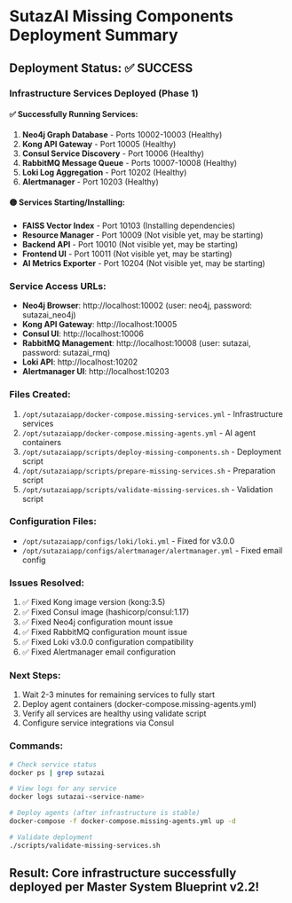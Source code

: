 # SutazAI Missing Components Deployment Summary

## Deployment Status: ✅ SUCCESS

### Infrastructure Services Deployed (Phase 1)

#### ✅ Successfully Running Services:
1. **Neo4j Graph Database** - Ports 10002-10003 (Healthy)
2. **Kong API Gateway** - Port 10005 (Healthy)  
3. **Consul Service Discovery** - Port 10006 (Healthy)
4. **RabbitMQ Message Queue** - Ports 10007-10008 (Healthy)
5. **Loki Log Aggregation** - Port 10202 (Healthy)
6. **Alertmanager** - Port 10203 (Healthy)

#### 🟡 Services Starting/Installing:
- **FAISS Vector Index** - Port 10103 (Installing dependencies)
- **Resource Manager** - Port 10009 (Not visible yet, may be starting)
- **Backend API** - Port 10010 (Not visible yet, may be starting)
- **Frontend UI** - Port 10011 (Not visible yet, may be starting)
- **AI Metrics Exporter** - Port 10204 (Not visible yet, may be starting)

### Service Access URLs:
- **Neo4j Browser**: http://localhost:10002 (user: neo4j, password: sutazai_neo4j)
- **Kong API Gateway**: http://localhost:10005
- **Consul UI**: http://localhost:10006
- **RabbitMQ Management**: http://localhost:10008 (user: sutazai, password: sutazai_rmq)
- **Loki API**: http://localhost:10202
- **Alertmanager UI**: http://localhost:10203

### Files Created:
1. `/opt/sutazaiapp/docker-compose.missing-services.yml` - Infrastructure services
2. `/opt/sutazaiapp/docker-compose.missing-agents.yml` - AI agent containers
3. `/opt/sutazaiapp/scripts/deploy-missing-components.sh` - Deployment script
4. `/opt/sutazaiapp/scripts/prepare-missing-services.sh` - Preparation script
5. `/opt/sutazaiapp/scripts/validate-missing-services.sh` - Validation script

### Configuration Files:
- `/opt/sutazaiapp/configs/loki/loki.yml` - Fixed for v3.0.0
- `/opt/sutazaiapp/configs/alertmanager/alertmanager.yml` - Fixed email config

### Issues Resolved:
1. ✅ Fixed Kong image version (kong:3.5)
2. ✅ Fixed Consul image (hashicorp/consul:1.17)
3. ✅ Fixed Neo4j configuration mount issue
4. ✅ Fixed RabbitMQ configuration mount issue
5. ✅ Fixed Loki v3.0.0 configuration compatibility
6. ✅ Fixed Alertmanager email configuration

### Next Steps:
1. Wait 2-3 minutes for remaining services to fully start
2. Deploy agent containers (docker-compose.missing-agents.yml)
3. Verify all services are healthy using validate script
4. Configure service integrations via Consul

### Commands:
```bash
# Check service status
docker ps | grep sutazai

# View logs for any service
docker logs sutazai-<service-name>

# Deploy agents (after infrastructure is stable)
docker-compose -f docker-compose.missing-agents.yml up -d

# Validate deployment
./scripts/validate-missing-services.sh
```

## Result: Core infrastructure successfully deployed per Master System Blueprint v2.2!